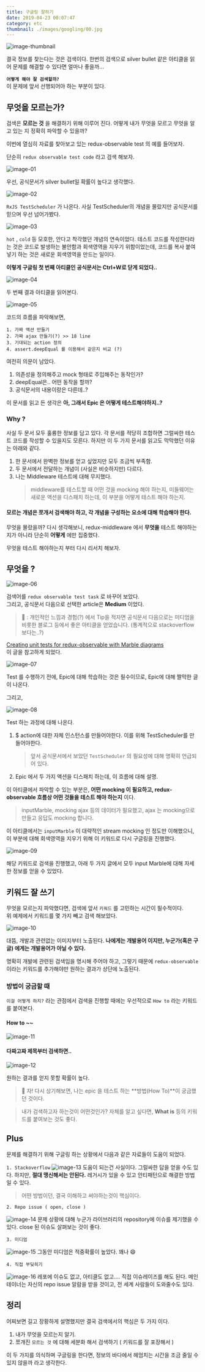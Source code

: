 ```yaml
---
title: 구글링 잘하기
date: 2019-04-23 00:07:47
category: etc
thumbnail: ./images/googling/00.jpg
---
```


![image-thumbnail](./images/googling/00.jpg)

결국 정보를 찾는다는 것은 검색이다.
한번의 검색으로 silver bullet 같은 아티클을 읽어 문제를 해결할 수 있다면 얼마나 좋을까...

**`어떻게 해야 잘 검색할까?`**  
이 문제에 앞서 선행되어야 하는 부분이 있다.

## 무엇을 모르는가?

검색은 **모르는 것** 을 해결하기 위해 이루어 진다.
어떻게 내가 무엇을 모르고 무엇을 알고 있는 지 정확히 파악할 수 있을까?

이번에 열심히 자료를 찾아보고 있는 redux-observable test 의 예를 들어보자.

단순히 `redux observable test code` 라고 검색 해보자.

![image-01](./images/googling/01.png)

우선, 공식문서가 silver bullet일 확률이 높다고 생각했다.

![image-02](./images/googling/02.png)

`RxJS TestScheduler` 가 나온다. 사실 TestScheduler의 개념을 몰랐지만 공식문서를 믿으며 우선 넘어가봤다.

![image-03](./images/googling/03.png)

`hot` , `cold` 등 모호한, 안다고 착각했던 개념의 연속이었다.
테스트 코드를 작성한다라는 것은 코드로 발생하는 불안함과 회색영역을 지우기 위함이었는데, 코드를 복사 붙여넣기 하는 것은 새로운 회색영역을 만드는 일이다.

**이렇게 구글링 첫 번째 아티클인 공식문서는 Ctrl+W로 닫게 되었다..**

![image-04](./images/googling/04.png)

두 번째 결과 아티클을 읽어본다.

![image-05](./images/googling/05.png)

코드의 흐름을 파악해보면,

```
1. 가짜 액션 만들기
2. 가짜 ajax 만들기(?) >> 18 line
3. 기대되는 action 정의
4. assert.deepEqual 를 이용해서 같은지 비교 (?)
```

여전히 의문이 남았다.

1. 의존성을 정의해주고 mock 형태로 주입해주는 동작인가?
2. deepEqual은.. 어떤 동작을 할까?
3. 공식문서의 내용이랑은 다른데..?

이 문서를 읽고 든 생각은 **아, 그래서 Epic 은 어떻게 테스트해야하지..?**

### Why ?

사실 두 문서 모두 훌륭한 정보를 담고 있다.
각 문서를 적당히 조합하면 그럴싸한 테스트 코드를 작성할 수 있을지도 모른다.
하지만 이 두 가지 문서를 읽고도 막막했던 이유는 아래와 같다.

1. 한 문서에서 완벽한 정보를 얻고 싶었지만 모두 조금씩 부족함.
2. 두 문서에서 전달하는 개념이 (사실은 비슷하지만) 다르다.
3. 나는 Middleware 테스트에 대해 무지했다.
   > middleware를 테스트할 때 어떤 것을 mocking 해야 하는지, 미들웨어는 새로운 액션을 디스패치 하는데, 이 부분을 어떻게 테스트 해야 하는지.

#### 모르는 개념은 쪼개서 검색해야 하고, 각 개념을 구성하는 요소에 대해 학습해야 한다.

무엇을 몰랐을까? 다시 생각해보니, redux-middleware 에서 **무엇을** 테스트 해야하는지가 아니라 단순히 **어떻게** 에만 집중했다.

무엇을 테스트 해야하는지 부터 다시 리서치 해보자.

## 무엇을 ?

![image-06](./images/googling/06.png)

검색어를 `redux observable test task` 로 바꾸어 보았다.  
그리고, 공식문서 다음으로 선택한 article은 **Medium** 이었다.

> 🎁 : 개인적인 느낌과 경험(?) 에서 Tip을 적자면 공식문서 다음으로는 미디엄을 비롯한 블로그 등에서 좋은 아티클을 얻었습니다. (통계적으로 stackoverflow보다는..?)

[Creating unit tests for redux-observable with Marble diagrams](https://medium.com/@dmitrymartynov_84736/creating-unit-tests-for-redux-observable-with-marble-diagrams-b1e1b34e5f44)  
 이 글을 참고하게 되었다.

![image-07](./images/googling/07.png)

Test 를 수행하기 전에, Epic에 대해 학습하는 것은 필수이므로, Epic에 대해 짤막한 글이 나온다.

그리고,

![image-08](./images/googling/08.png)

Test 하는 과정에 대해 나온다.

1. \$ action에 대한 자체 인스턴스를 만들어야한다. 이를 위해 TestScheduler를 만들어야한다.

   > 앞서 공식문서에서 보았던 `TestScheduler` 의 필요성에 대해 명확히 언급되어 있다.

2. Epic 에서 두 가지 액션을 디스패치 하는데, 이 흐름에 대해 설명.

이 아티클에서 파악할 수 있는 부분은, **어떤 mocking 이 필요하고, redux-observable 흐름상 어떤 것들을 테스트 해야 하는지** 이다.

> inputMarble, mocking ajax 등의 데이터가 필요했고, ajax 는 mocking으로 만들고 응답도 mocking 합니다.

이 아티클에서는 `inputMarble` 이 대략적인 stream mocking 인 정도만 이해했으니, 이 부분에 대해 회색영역을 지우기 위해 이 키워드로 다시 구글링을 진행했다.

![image-09](./images/googling/09.png)

해당 키워드로 검색을 진행했고, 아래 두 가지 글에서 모두 input Marble에 대해 자세한 정보를 얻을 수 있었다.

## 키워드 잘 쓰기

무엇을 모르는지 파악했다면, 검색에 앞서 `키워드` 를 고민하는 시간이 필수적이다.  
위 예제에서 키워드를 몇 가지 빼고 검색 해보았다.

![image-10](./images/googling/10.png)

대뜸, 개발과 관련없는 이미지부터 노출된다.
**나에게는 개발용어 이지만, 누군가(혹은 구글) 에게는 개발용어가 아닐 수 있다.**

명확히 개발에 관련된 검색임을 명시해 주어야 하고, 그렇기 때문에 `redux-observable` 이라는 키워드를 추가해야만 원하는 결과가 상단에 노출된다.

### 방법이 궁금할 때

`이걸 어떻게 하지?` 라는 관점에서 검색을 진행할 때에는 우선적으로 `How to` 라는 키워드를 붙여본다.

#### How to ~~

![image-11](./images/googling/11.png)

#### 다짜고짜 제목부터 검색하면..

![image-12](./images/googling/12.png)

원하는 결과를 얻지 못할 확률이 높다.

> 🔑 자! 다시 상기해보면, 나는 epic 을 테스트 하는 **방법(How To)**이 궁금했던 것이다.

> 내가 검색하고자 하는것이 어떤것인가? 자체를 알고 싶다면, **What is** 등의 키워드를 붙여보는 것도 좋다.

## Plus

문제를 해결하기 위해 구글링 하는 상황에서 다음과 같은 자료들이 도움이 되었다.

`1. Stackoverflow`
![image-13](./images/googling/13.png)
도움이 되는건 사실이다. 그럴싸한 답을 얻을 수도 있다.
하지만, **절대 맹신해서는 안된다.** 레거시가 있을 수 있고 안티패턴으로 해결한 방법일 수 있다.

> 어떤 방법이던, 결국 이해하고 써야하는것이 핵심이다.

`2. Repo issue ( open, close )`

![image-14](./images/googling/14.png)
문제 상황에 대해 누군가 라이브러리의 repository에 이슈를 제기했을 수 있다. close 된 이슈도 살펴보는 것이 좋다.

`3. 미디엄`

![image-15](./images/googling/15.png)
그동안 미디엄은 적중확률이 높았다. 꽤나 😄

`4. 직접 부딪히기`

![image-16](./images/googling/16.png)
레포에 이슈도 없고, 아티클도 없고….
직접 이슈레이즈를 해도 된다. 메인테이너는 자신의 repo issue 알람을 받을 것이고, 전 세계 사람들이 도와줄수도 있다.

## 정리

어찌보면 길고 장황하게 설명했지만 결국 검색에서의 핵심은 두 가지 이다.

1. 내가 무엇을 모르는지 알기.
2. 쪼개진 `모르는 것` 에 대해 세분화 해서 검색하기 ( 키워드를 잘 포장해서 )

이 두 가지를 의식하며 구글링을 한다면, 정보의 바다에서 헤엄치는 시간을 조금 줄일 수 있지 않을까 라고 생각한다.

